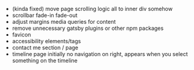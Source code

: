 - (kinda fixed) move page scrolling logic all to inner div somehow
- scrollbar fade-in fade-out
- adjust margins media queries for content
- remove unnecessary gatsby plugins or other npm packages
- favicon
- accessibility elements/tags
- contact me section / page
- timeline page initially no navigation on right, appears when you select something on the timeline
